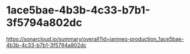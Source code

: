 # 1ace5bae-4b3b-4c33-b7b1-3f5794a802dc
https://sonarcloud.io/summary/overall?id=iamneo-production_1ace5bae-4b3b-4c33-b7b1-3f5794a802dc
